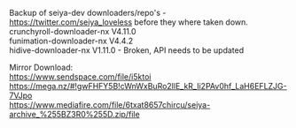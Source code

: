 Backup of seiya-dev downloaders/repo's - https://twitter.com/seiya_loveless before they where taken down.  
crunchyroll-downloader-nx V4.11.0  
funimation-downloader-nx V4.4.2  
hidive-downloader-nx V1.11.0 - Broken, API needs to be updated  
 
Mirror Download:  
https://www.sendspace.com/file/i5ktoi  
https://mega.nz/#!gwFHFY5B!cWnWxBuRo2llE_kR_Ii2PAv0hf_LaH6EFLZJG-7VJpo  
https://www.mediafire.com/file/6txat8657chircu/seiya-archive_%255BZ3R0%255D.zip/file  

